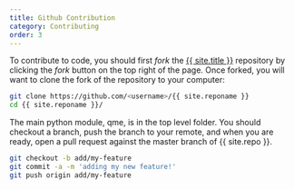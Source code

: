```yaml
---
title: Github Contribution
category: Contributing
order: 3
---
```


To contribute to code, you should first *fork* the <a href="https://www.github.com/{{ site.repo }}" target="_blank">{{ site.title }}</a> repository by clicking the *fork* button on the top right of the page. Once forked, you will want to clone the fork of the repository to your computer:

```bash
git clone https://github.com/<username>/{{ site.reponame }}
cd {{ site.reponame }}/
```

The main python module, qme, is in the top level folder. You should checkout a branch,
push the branch to your remote, and when you are ready, open a pull request against
the master branch of {{ site.repo }}.

```bash
git checkout -b add/my-feature
git commit -a -m 'adding my new feature!'
git push origin add/my-feature
```
